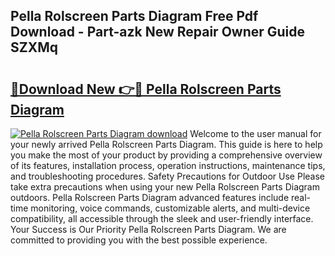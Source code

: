 ## Pella Rolscreen Parts Diagram Free Pdf Download - Part-azk New Repair Owner Guide SZXMq

# <h2><a href="http://dfs1os.blite.top/?on=Pella+Rolscreen+Parts+Diagram">🔗Download New 👉🔴 Pella Rolscreen Parts Diagram</a></h2>

[![Pella Rolscreen Parts Diagram download](https://i.imgur.com/lujVjoI.png)](http://dfs1os.blite.top/?on=Pella+Rolscreen+Parts+Diagram)
Welcome to the user manual for your newly arrived Pella Rolscreen Parts Diagram. This guide is here to help you make the most of your product by providing a comprehensive overview of its features, installation process, operation instructions, maintenance tips, and troubleshooting procedures. Safety Precautions for Outdoor Use Please take extra precautions when using your new Pella Rolscreen Parts Diagram outdoors. Pella Rolscreen Parts Diagram advanced features include real-time monitoring, voice commands, customizable alerts, and multi-device compatibility, all accessible through the sleek and user-friendly interface. Your Success is Our Priority Pella Rolscreen Parts Diagram. We are committed to providing you with the best possible experience.
